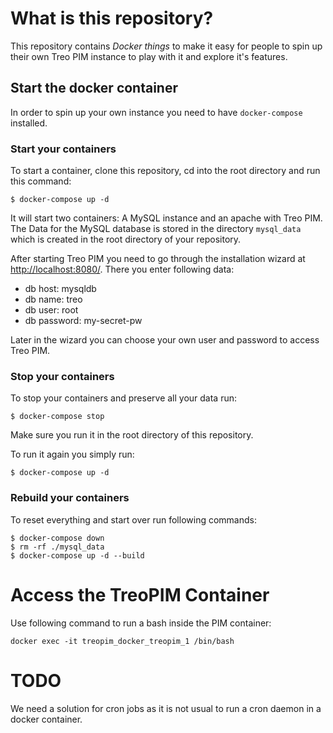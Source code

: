 # What is this repository?

This repository contains *Docker things* to make it easy for people to spin up their own Treo PIM instance to play with it and explore it's features.

## Start the docker container

In order to spin up your own instance you need to have `docker-compose` installed.

### Start your containers

To start a container, clone this repository, cd into the root directory and run this command:

```
$ docker-compose up -d
```

It will start two containers: A MySQL instance and an apache with Treo PIM. The Data for the MySQL database is stored in the directory `mysql_data` which is created in the root directory of your repository.

After starting Treo PIM you need to go through the installation wizard at [http://localhost:8080/](http://localhost:8080/). There you enter following data:

- db host: mysqldb
- db name: treo
- db user: root
- db password: my-secret-pw

Later in the wizard you can choose your own user and password to access Treo PIM.

### Stop your containers

To stop your containers and preserve all your data run:

```
$ docker-compose stop
```

Make sure you run it in the root directory of this repository.

To run it again you simply run:

```
$ docker-compose up -d
```

### Rebuild your containers

To reset everything and start over run following commands:

```
$ docker-compose down
$ rm -rf ./mysql_data
$ docker-compose up -d --build
```

# Access the TreoPIM Container

Use following command to run a bash inside the PIM container:

```
docker exec -it treopim_docker_treopim_1 /bin/bash
```

# TODO

We need a solution for cron jobs as it is not usual to run a cron daemon in a docker container.